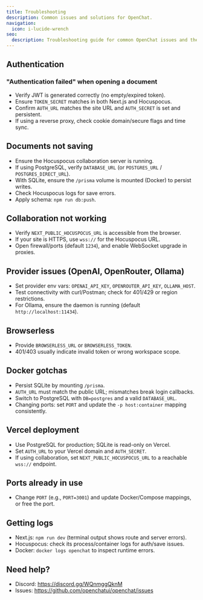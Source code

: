 ```yaml
---
title: Troubleshooting
description: Common issues and solutions for OpenChat.
navigation:
  icon: i-lucide-wrench
seo:
  description: Troubleshooting guide for common OpenChat issues and their solutions.
---
```


## Authentication

### "Authentication failed" when opening a document

- Verify JWT is generated correctly (no empty/expired token).
- Ensure `TOKEN_SECRET` matches in both Next.js and Hocuspocus.
- Confirm `AUTH_URL` matches the site URL and `AUTH_SECRET` is set and persistent.
- If using a reverse proxy, check cookie domain/secure flags and time sync.

## Documents not saving

- Ensure the Hocuspocus collaboration server is running.
- If using PostgreSQL, verify `DATABASE_URL` (or `POSTGRES_URL` / `POSTGRES_DIRECT_URL`).
- With SQLite, ensure the `/prisma` volume is mounted (Docker) to persist writes.
- Check Hocuspocus logs for save errors.
- Apply schema: `npm run db:push`.

## Collaboration not working

- Verify `NEXT_PUBLIC_HOCUSPOCUS_URL` is accessible from the browser.
- If your site is HTTPS, use `wss://` for the Hocuspocus URL.
- Open firewall/ports (default `1234`), and enable WebSocket upgrade in proxies.

## Provider issues (OpenAI, OpenRouter, Ollama)

- Set provider env vars: `OPENAI_API_KEY`, `OPENROUTER_API_KEY`, `OLLAMA_HOST`.
- Test connectivity with curl/Postman; check for 401/429 or region restrictions.
- For Ollama, ensure the daemon is running (default `http://localhost:11434`).

## Browserless

- Provide `BROWSERLESS_URL` or `BROWSERLESS_TOKEN`.
- 401/403 usually indicate invalid token or wrong workspace scope.

## Docker gotchas

- Persist SQLite by mounting `/prisma`.
- `AUTH_URL` must match the public URL; mismatches break login callbacks.
- Switch to PostgreSQL with `DB=postgres` and a valid `DATABASE_URL`.
- Changing ports: set `PORT` and update the `-p host:container` mapping consistently.

## Vercel deployment

- Use PostgreSQL for production; SQLite is read-only on Vercel.
- Set `AUTH_URL` to your Vercel domain and `AUTH_SECRET`.
- If using collaboration, set `NEXT_PUBLIC_HOCUSPOCUS_URL` to a reachable `wss://` endpoint.

## Ports already in use

- Change `PORT` (e.g., `PORT=3001`) and update Docker/Compose mappings, or free the port.

## Getting logs

- Next.js: `npm run dev` (terminal output shows route and server errors).
- Hocuspocus: check its process/container logs for auth/save issues.
- Docker: `docker logs openchat` to inspect runtime errors.

## Need help?

- Discord: https://discord.gg/WQnmggQknM
- Issues: https://github.com/openchatui/openchat/issues
